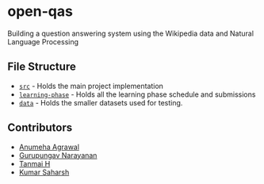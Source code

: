 # open-qas
Building a question answering system using the Wikipedia data and Natural Language Processing

## File Structure
 * [`src`](src) - Holds the main project implementation
 * [`learning-phase`](learning-phase) - Holds all the learning phase schedule and submissions
 * [`data`](data) - Holds the smaller datasets used for testing.
 
## Contributors
 * [Anumeha Agrawal](https://github.com/anumehaagrawal)
 * [Gurupungav Narayanan](https://github.com/gurupunskill)
 * [Tanmai H](https://github.com/tanmai-h)
 * [Kumar Saharsh](https://github.com/Saharsh007)

